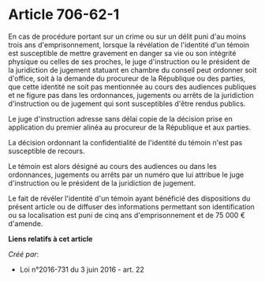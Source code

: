 # Article 706-62-1

En cas de procédure portant sur un crime ou sur un délit puni d'au moins trois ans d'emprisonnement, lorsque la révélation de
l'identité d'un témoin est susceptible de mettre gravement en danger sa vie ou son intégrité physique ou celles de ses
proches, le juge d'instruction ou le président de la juridiction de jugement statuant en chambre du conseil peut ordonner
soit d'office, soit à la demande du procureur de la République ou des parties, que cette identité ne soit pas mentionnée au
cours des audiences publiques et ne figure pas dans les ordonnances, jugements ou arrêts de la juridiction d'instruction ou
de jugement qui sont susceptibles d'être rendus publics. 

Le juge d'instruction adresse sans délai copie de la décision prise en application du premier alinéa au procureur de la
République et aux parties. 

La décision ordonnant la confidentialité de l'identité du témoin n'est pas susceptible de recours. 

Le témoin est alors désigné au cours des audiences ou dans les ordonnances, jugements ou arrêts par un numéro que lui
attribue le juge d'instruction ou le président de la juridiction de jugement. 

Le fait de révéler l'identité d'un témoin ayant bénéficié des dispositions du présent article ou de diffuser des informations
permettant son identification ou sa localisation est puni de cinq ans d'emprisonnement et de 75 000 € d'amende.

**Liens relatifs à cet article**

_Créé par_:

  - Loi n°2016-731 du 3 juin 2016 - art. 22
